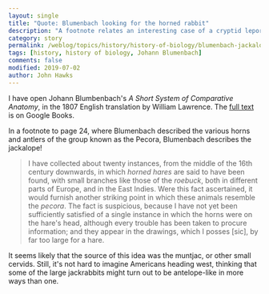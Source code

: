 ```yaml
---
layout: single
title: "Quote: Blumenbach looking for the horned rabbit"
description: "A footnote relates an interesting case of a cryptid leporid"
category: story
permalink: /weblog/topics/history/history-of-biology/blumenbach-jackalope-2019.html
tags: [history, history of biology, Johann Blumenbach]
comments: false
modified: 2019-07-02
author: John Hawks
---
```


I have open Johann Blumbenbach's <em>A Short System of Comparative Anatomy</em>, in the 1807 English translation by William Lawrence. The <a href="https://books.google.co.za/books?hl=en&lr=&id=74VIAAAAYAAJ&oi=fnd&pg=PR1&dq=geoffroy+simia+classification&ots=gDOUzHoqz1&sig=W044CN7-9LQUz546uxDr5TFXk8U#v=onepage&q&f=false">full text</a> is on Google Books.

In a footnote to page 24, where Blumenbach described the various horns and antlers of the group known as the Pecora, Blumenbach describes the jackalope!

<blockquote>I have collected about twenty instances, from the middle of the 16th century downwards, in which <em>horned hares</em> are said to have been found, with small branches like those of the <em>roebuck</em>, both in different parts of Europe, and in the East Indies. Were this fact ascertained, it would furnish another striking point in which these animals resemble the <em>pecora</em>. The fact is suspicious, because I have not yet been sufficiently satisfied of a single instance in which the horns were on the hare's head, although every trouble has been taken to procure information; and they appear in the drawings, which I posses [sic], by far too large for a hare.</blockquote>

It seems likely that the source of this idea was the muntjac, or other small cervids. Still, it's not hard to imagine Americans heading west, thinking that some of the large jackrabbits might turn out to be antelope-like in more ways than one.

